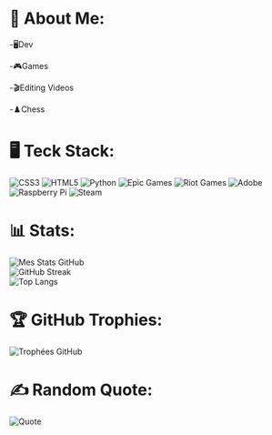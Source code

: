 # 💫 About Me:

-🖥️Dev

-🎮Games

-🎬Editing Videos

-♟️Chess

#  🖥️ Teck Stack:

![CSS3](https://img.shields.io/badge/css3-%231572B6.svg?style=flat&logo=css3&logoColor=white) ![HTML5](https://img.shields.io/badge/html5-%23E34F26.svg?style=flat&logo=html5&logoColor=white) ![Python](https://img.shields.io/badge/python-3670A0?style=flat&logo=python&logoColor=ffdd54) ![Epic Games](https://img.shields.io/badge/epicgames-%23313131.svg?style=flat&logo=epicgames&logoColor=white) ![Riot Games](https://img.shields.io/badge/riotgames-D32936.svg?style=flat&logo=riotgames&logoColor=white)
![Adobe](https://img.shields.io/badge/adobe-%23FF0000.svg?style=flat&logo=adobe&logoColor=white) 
![Raspberry Pi](https://img.shields.io/badge/-Raspberry_Pi-C51A4A?style=flat&logo=Raspberry-Pi) ![Steam](https://img.shields.io/badge/steam-%23000000.svg?style=flat&logo=steam&logoColor=white)


# 📊 Stats:

![Mes Stats GitHub](https://github-readme-stats.vercel.app/api?username=TW9pdev&show_icons=true&theme=tokyonight)<br/>
![GitHub Streak](https://streak-stats.demolab.com?user=TW9pdev&theme=tokyonight&hide_border=true)<br/>
![Top Langs](https://github-readme-stats.vercel.app/api/top-langs/?username=TW9pdev&layout=compact&theme=tokyonight)

# 🏆 GitHub Trophies:

![Trophées GitHub](https://github-profile-trophy.vercel.app/?username=TW9pdev&theme=tokyonight&row=1&column=6)

# ✍️ Random Quote:

![Quote](https://quotes-github-readme.vercel.app/api?type=horizontal&theme=dark)
